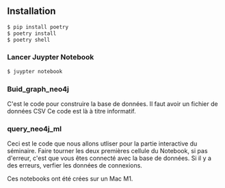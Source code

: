 ## Installation

```bash
$ pip install poetry
$ poetry install
$ poetry shell
```

### Lancer Juypter Notebook

```bash
$ juypter notebook
````


### Buid_graph_neo4j

C'est le code pour construire la base de données. 
Il faut avoir un fichier de données CSV
Ce code est là à titre informatif.


### query_neo4j_ml

Ceci est le code que nous allons utliser pour la partie interactive du séminaire.
Faire tourner les deux premières cellule du Notebook, si pas d'erreur, c'est que vous êtes connecté
avec la base de données.
Si il y a des erreurs, verfier les données de connexions.

Ces notebooks ont été crées sur un Mac M1.


